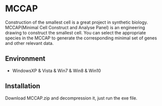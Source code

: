 # MCCAP

Construction of the smallest cell is a great project in synthetic biology. MCCAP(Minimal Cell Construct and Analyse Panel) is an engineering drawing to construct the smallest cell. You can select the appropriate species in the MCCAP to generate the corresponding minimal set of genes and other relevant data.

## Environment
* WindowsXP & Vista & Win7 & Win8 & Win10

## Installation
Download MCCAP.zip and decompression it, just run the exe file.

